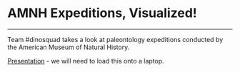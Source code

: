 # AMNH Expeditions, Visualized! 
---

Team #dinosquad takes a look at paleontology expeditions conducted by the American Museum of Natural History. 

[Presentation](https://www.dropbox.com/s/n697rlfe18v8sda/Deck%20V3.pdf?dl=0) - we will need to load this onto a laptop. 